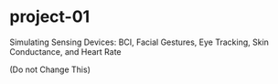 # project-01
Simulating Sensing Devices: BCI, Facial Gestures, Eye Tracking, Skin Conductance, and Heart Rate

(Do not Change This)
